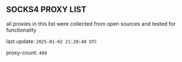 ## SOCKS4 PROXY LIST

all proxies in this list were collected from open sources and tested for functionality

last update: `2025-01-02 21:20:48 UTC`

proxy-count: `409`
